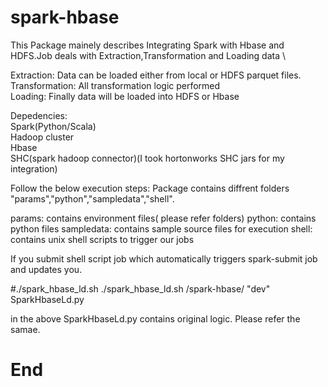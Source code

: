 # spark-hbase

This Package mainely describes Integrating Spark with Hbase and HDFS.Job deals with Extraction,Transformation and Loading data \

Extraction: Data can be loaded either from local or HDFS parquet files. \
Transformation: All transformation logic performed \
Loading: Finally data will be loaded into HDFS or Hbase

Depedencies: \
Spark(Python/Scala) \
Hadoop cluster \
Hbase \
SHC(spark hadoop connector)(I took hortonworks SHC jars for my integration)

Follow the below execution steps:
Package contains diffrent folders "params","python","sampledata","shell".

params: contains environment files( please refer folders)
python: contains python files
sampledata: contains sample source files for execution
shell: contains unix shell scripts to trigger our jobs

If you submit shell script job which automatically triggers spark-submit job and updates you.

#./spark_hbase_ld.sh <working directory> <Environment> <Python file>
 ./spark_hbase_ld.sh  /spark-hbase/ "dev" SparkHbaseLd.py
  
  in the above SparkHbaseLd.py contains original logic. Please refer the samae.
  
  # End 
